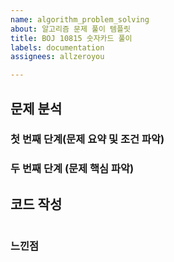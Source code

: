 ```yaml
---
name: algorithm_problem_solving
about: 알고리즘 문제 풀이 템플릿
title: BOJ 10815 숫자카드 풀이
labels: documentation
assignees: allzeroyou

---
```


## 문제 분석
### 첫 번째 단계(문제 요약 및 조건 파악)
### 두 번째 단계 (문제 핵심 파악)
## 코드 작성
```python
```
### 느낀점
